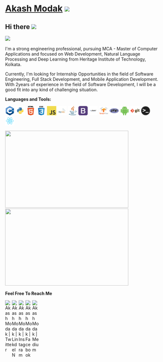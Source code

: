 # [Akash Modak](http://akashmodak97.wixsite.com/akashmodak) <img src="https://github.com/TheDudeThatCode/TheDudeThatCode/blob/master/Assets/Developer.gif" width="50px">

## Hi there <img src="https://github.com/TheDudeThatCode/TheDudeThatCode/blob/master/Assets/Hi.gif" width="20px">

![](https://komarev.com/ghpvc/?username=akashmodak97&color=fa6754)

I'm a strong engineering professional, pursuing MCA - Master of Computer Applications and focused on Web Development, Natural Language Processing and Deep Learning from Heritage Institute of Technology, Kolkata. 

Currently, I'm looking for Internship Opportunities in the field of Software Engineering, Full Stack Development, and Mobile Application Development. With 2years of experience in the field of Software Development, I will be a good fit into any kind of challenging situation.
<!--
**akashmodak97/akashmodak97** is a ✨ _special_ ✨ repository because its `README.md` (this file) appears on your GitHub profile.

Here are some ideas to get you started:
- 🤔 I’m looking for help with ...
- 💬 Ask me about ...
- 📫 How to reach me: ...

- 😄 Pronouns: ...
- ⚡ Fun fact: ...
-->
<!-- - I’m currently working on Natural Language Processing and Web Development
- I’m currently learning Deep Learning
- I’m looking to collaborate on Open Source Projects related to Web Development -->

<!-- <img align="right" src="https://media.giphy.com/media/3o7qE1YN7aBOFPRw8E/giphy.gif" height="350px" /> -->
<!--
**_Skilled in_**

- `C++`
- `SQL`
- `Cascading Style Sheets (CSS)`
- `Java`
- `JavaScript`
- `Python`
- `JQuery`
- `AJAX`
- `Bootstrap`
- `PHP`
- `Web Development`
- `Android Development`

-->


**Languages and Tools:**  

<code><img height="30" src="https://raw.githubusercontent.com/github/explore/80688e429a7d4ef2fca1e82350fe8e3517d3494d/topics/cpp/cpp.png"></code>
<code><img height="30" src="https://raw.githubusercontent.com/github/explore/80688e429a7d4ef2fca1e82350fe8e3517d3494d/topics/python/python.png"></code>
<code><img height="30" src="https://raw.githubusercontent.com/github/explore/80688e429a7d4ef2fca1e82350fe8e3517d3494d/topics/html/html.png"></code>
<code><img height="30" src="https://raw.githubusercontent.com/github/explore/5c058a388828bb5fde0bcafd4bc867b5bb3f26f3/topics/css/css.png"></code>
<code><img height="30" src="https://raw.githubusercontent.com/github/explore/80688e429a7d4ef2fca1e82350fe8e3517d3494d/topics/javascript/javascript.png"></code>
<code><img height="30" src="https://raw.githubusercontent.com/github/explore/80688e429a7d4ef2fca1e82350fe8e3517d3494d/topics/mysql/mysql.png"></code>
<code><img height="30" src="https://raw.githubusercontent.com/github/explore/80688e429a7d4ef2fca1e82350fe8e3517d3494d/topics/java/java.png"></code>
<code><img height="30" src="https://raw.githubusercontent.com/github/explore/80688e429a7d4ef2fca1e82350fe8e3517d3494d/topics/bootstrap/bootstrap.png"></code>
<code><img height="30" src="https://raw.githubusercontent.com/github/explore/80688e429a7d4ef2fca1e82350fe8e3517d3494d/topics/jquery/jquery.png"></code>
<code><img height="30" src="https://raw.githubusercontent.com/github/explore/80688e429a7d4ef2fca1e82350fe8e3517d3494d/topics/tensorflow/tensorflow.png"></code>
<code><img height="30" src="https://raw.githubusercontent.com/github/explore/80688e429a7d4ef2fca1e82350fe8e3517d3494d/topics/php/php.png"></code>
<code><img height="30" src="https://raw.githubusercontent.com/github/explore/80688e429a7d4ef2fca1e82350fe8e3517d3494d/topics/android/android.png"></code>
<code><img height="30" src="https://raw.githubusercontent.com/github/explore/80688e429a7d4ef2fca1e82350fe8e3517d3494d/topics/git/git.png"></code>
<code><img height="30" src="https://raw.githubusercontent.com/github/explore/80688e429a7d4ef2fca1e82350fe8e3517d3494d/topics/terminal/terminal.png"></code>
<code><img height="30" src="https://raw.githubusercontent.com/github/explore/80688e429a7d4ef2fca1e82350fe8e3517d3494d/topics/react/react.png"></code>


<!--**Also Worked With Google APIs**-->


<code><img height="250" width="400" src="https://github-readme-stats.vercel.app/api?username=akashmodak97&show_icons=true&bg_color=30,e96443,904e95&title_color=fff&text_color=fff&count_private=true"></code>
<code><img height="250" width="400" src="https://github-readme-stats.vercel.app/api/top-langs/?username=akashmodak97&bg_color=70,e96443,904e95&title_color=fff&text_color=fff&layout=compact"></code>
<!--![Top Langs](https://github-readme-stats.vercel.app/api/top-langs/?username=akashmodak97&theme=dracula)
![Akash's Github Stats](https://github-readme-stats.vercel.app/api?username=akashmodak97&show_icons=true&theme=dracula)-->
 


**Feel Free To Reach Me**

<a href="https://twitter.com/akashmodak97">
  <img align="left" alt="Akash Modak | Twitter" width="22px" src="https://cdn.jsdelivr.net/npm/simple-icons@v3/icons/twitter.svg" />
</a>
<a href="https://www.linkedin.com/in/akash-modak-04a014178/">
  <img align="left" alt="Akash Modak | LinkdeIN" width="22px" src="https://cdn.jsdelivr.net/npm/simple-icons@v3/icons/linkedin.svg" />
</a>
<a href="https://www.instagram.com/akash.modak_/?hl=gu">
  <img align="left" alt="Akash Modak | Instagram" width="22px" src="https://cdn.jsdelivr.net/npm/simple-icons@v3/icons/instagram.svg" />
</a>
<a href="https://www.facebook.com/akash.modak.79">
  <img align="left" alt="Akash Modak | Facebook" width="22px" src="https://cdn.jsdelivr.net/npm/simple-icons@v3/icons/facebook.svg" />
</a>
<a href="https://medium.com/@akashmodak97">
  <img align="left" alt="Akash Modak | Medium" width="22px" src="https://cdn.jsdelivr.net/npm/simple-icons@v3/icons/medium.svg" />
</a>
